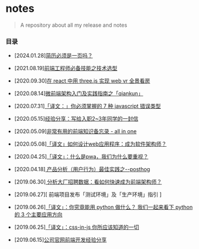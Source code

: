 # notes

> A repository about all my release and notes

### 目录

- [2024.01.28][简历必须是一页吗？](https://juejin.cn/post/7328603223350149146)

- [2021.08.19][前端工程师必备技能之技术选型](https://juejin.cn/post/6998141457269964813/)

- [2020.09.30][在 react 中用 three.js 实现 web vr 全景看房](https://juejin.im/post/6878224140340297736)

- [2020.08.14][微前端架构入门及实践指南之「qiankun」](https://juejin.im/post/6860644545193836551)

- [2020.07.31][「译文：」你必须掌握的 7 种 javascript 错误类型](https://juejin.im/post/6855456589282410509/)

- [2020.05.15][经验分享：写给入职2~3年同学的一封信](https://juejin.im/post/5ebd607e6fb9a0433e52d070)

- [2020.05.09][非常有用的前端知识备忘录 - all in one](https://juejin.im/post/5eb6c746e51d454dbb7fe1c8)

- [2020.05.08][「译文」如何设计web应用程序：成为软件架构师？](https://juejin.im/post/5eb5792ef265da7b90054eac)

- [2020.04.25][「译文」：什么是pwa，我们为什么要重视？](https://blog.bitsrc.io/what-is-a-pwa-and-why-should-you-care-388afb6c0bad)

- [2020.04.18][ 产品分析（用户行为）最佳实践之--posthog ](https://juejin.im/post/5e9b9dc551882573a25f34f8)

- [2019.06.30][ 分析大厂招聘数据：看如何快速成为前端架构师？ ](https://juejin.im/post/5d14a05ef265da1bce3de2f6)

- [2019.06.27][ 前端项目发布「测试环境」及「生产环境」指引 ]

- [2019.06.26][「译文」：你究竟能用 python 做什么？ 我们一起来看下 python 的 3 个主要应用方向](https://juejin.im/post/5d132b0bf265da1bce3de0c9)

- [2019.06.25][「译文」：css-in-js 你所应该知道的一切](https://juejin.im/post/5d10e5d36fb9a07eb55f6939)

- [2019.06.15][公司官网前端开发经验分享](https://juejin.im/post/5d046fd4f265da1b725c0066)
